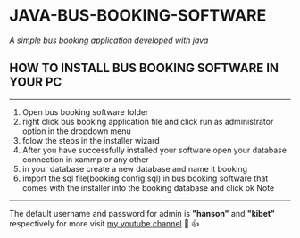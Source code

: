 # JAVA-BUS-BOOKING-SOFTWARE
*A simple bus booking application developed with java*
## HOW TO INSTALL  BUS BOOKING  SOFTWARE IN YOUR PC
*****************************************************************
1. Open bus booking software folder 
2. right click bus booking application file and
 click run as administrator option in the dropdown menu
3. folow the steps in the installer  wizard
4. After you have successfully installed your software
open your database connection in xammp or any other
5. in your database create a new database and name it booking
6. import the sql file(booking config.sql) in bus booking software
 that comes with the installer  into the booking database and click ok
Note
******************************************************
The default username and password for admin is **"hanson"** and **"kibet"** respectively
for more visit [my youtube channel](https://www.youtube.com/watch?v=CKE-r9RXY4k&t=167s)
 :unicorn:
 :+1:

